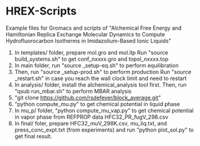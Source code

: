 # HREX-Scripts
 Example files for Gromacs and scripts of "Alchemical Free Energy and Hamiltonian Replica Exchange Molecular Dynamics to Compute Hydrofluorocarbon Isotherms in Imidazolium-Based Ionic Liquids"
 1. In templates/ folder, prepare mol.gro and mol.itp
    Run "source build_systems.sh" to get conf_nxxxx.gro and topol_nxxxx.top
 2. In main folder, run "source _setup-eq.sh" to perform equilibration 
 3. Then, run "source _setup-prod.sh" to perform production
    Run "source _restart.sh" in case you reach the wall clock limit and need to restart
 4. In analysis/ folder, install the alchemical_analysis tool first.
    Then, run "qsub run_mbar.sh" to perform MBAR analysis
 5. "git clone https://github.com/rsdefever/block_average.git"
 6. "python compute_mu.py" to get chemical potential in liquid phase
 7. In mu_p/ folder, "python compute_mu_vap.py" to get chemical potential in vapor phase from REFPROP data HFC32_PR_fugV_298.csv
 8. In final/ foler, prepare HFC32_muV_298K.csv, mu_liq.txt, and press_conc_expt.txt (from experiments) and run "python plot_sol.py" to get final result.
 
